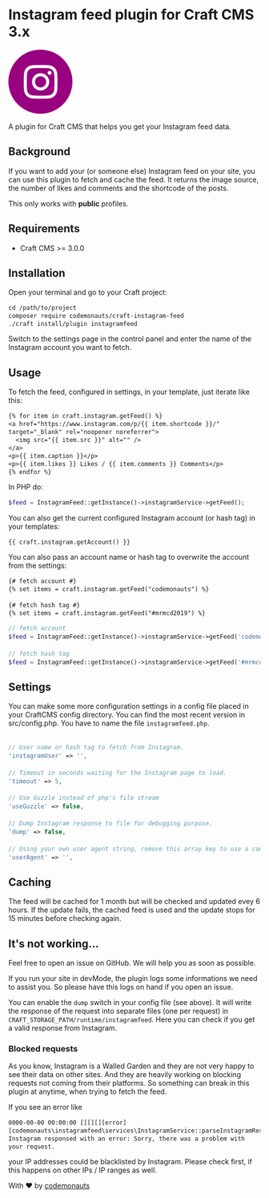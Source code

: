 # Instagram feed plugin for Craft CMS 3.x

![Icon](resources/instagram.png)

A plugin for Craft CMS that helps you get your Instagram feed data.

## Background

If you want to add your (or someone else) Instagram feed on your site, you can use this plugin to fetch and cache the feed. It returns the image source, the number of likes and comments and the shortcode of the posts.

This only works with **public** profiles. 

## Requirements

 * Craft CMS >= 3.0.0

## Installation

Open your terminal and go to your Craft project:

``` shell
cd /path/to/project
composer require codemonauts/craft-instagram-feed
./craft install/plugin instagramfeed
```

Switch to the settings page in the control panel and enter the name of the Instagram account you want to fetch.

## Usage

To fetch the feed, configured in settings, in your template, just iterate like this:

``` twig
{% for item in craft.instagram.getFeed() %}
<a href="https://www.instagram.com/p/{{ item.shortcode }}/" target="_blank" rel="noopener noreferrer">
  <img src="{{ item.src }}" alt="" />
</a>
<p>{{ item.caption }}</p>
<p>{{ item.likes }} Likes / {{ item.comments }} Comments</p>
{% endfor %}
```

In PHP do:

``` php
$feed = InstagramFeed::getInstance()->instagramService->getFeed();
```

You can also get the current configured Instagram account (or hash tag) in your templates:

``` twig
{{ craft.instagram.getAccount() }}
```

You can also pass an account name or hash tag to overwrite the account from the settings:

``` twig
{# fetch account #}
{% set items = craft.instagram.getFeed("codemonauts") %}

{# fetch hash tag #}
{% set items = craft.instagram.getFeed("#mrmcd2019") %}
```

``` php
// fetch account
$feed = InstagramFeed::getInstance()->instagramService->getFeed('codemonauts');

// fetch hash tag
$feed = InstagramFeed::getInstance()->instagramService->getFeed('#mrmcd2019');
```

## Settings

You can make some more configuration settings in a config file placed in your CraftCMS config directory. You can find the most recent version in src/config.php. You have to name the file `instagramfeed.php`.

``` php

// User name or hash tag to fetch from Instagram.
'instagramUser' => '',

// Timeout in seconds waiting for the Instagram page to load.
'timeout' => 5,

// Use Guzzle instead of php's file stream
'useGuzzle' => false,

// Dump Instagram response to file for debugging purpose.
'dump' => false,

// Using your own user agent string, remove this array key to use a common user agent of a well known browser
'userAgent' => '',

```

## Caching

The feed will be cached for 1 month but will be checked and updated evey 6 hours. If the update fails, the cached feed is used and the update stops for 15 minutes before checking again. 

## It's not working...

Feel free to open an issue on GitHub. We will help you as soon as possible.

If you run your site in devMode, the plugin logs some informations we need to assist you. So please have this logs on hand if you open an issue.

You can enable the `dump` switch in your config file (see above). It will write the response of the request into separate files (one per request) in `CRAFT_STORAGE_PATH/runtime/instagramfeed`. Here you can check if you get a valid response from Instagram.

### Blocked requests

As you know, Instagram is a Walled Garden and they are not very happy to see their data on other sites. And they are heavily working on blocking requests not coming from their platforms. So something can break in this plugin at anytime, when trying to fetch the feed.

If you see an error like

```
0000-00-00 00:00:00 [][][][error][codemonauts\instagramfeed\services\InstagramService::parseInstagramResponse] Instagram responsed with an error: Sorry, there was a problem with your request. 
```

your IP addresses could be blacklisted by Instagram. Please check first, if this happens on other IPs / IP ranges as well.

With ❤ by [codemonauts](https://codemonauts.com)
